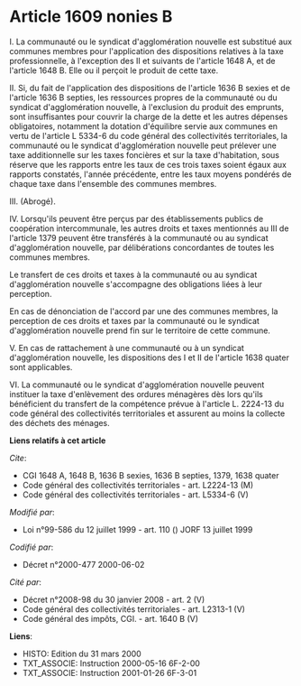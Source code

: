 # Article 1609 nonies B

I. La communauté ou le syndicat d'agglomération nouvelle est substitué aux communes membres pour l'application des
dispositions relatives à la taxe professionnelle, à l'exception des II et suivants de l'article 1648 A, et de l'article 1648
B. Elle ou il perçoit le produit de cette taxe.

II. Si, du fait de l'application des dispositions de l'article 1636 B sexies et de l'article 1636 B septies, les ressources
propres de la communauté ou du syndicat d'agglomération nouvelle, à l'exclusion du produit des emprunts, sont insuffisantes
pour couvrir la charge de la dette et les autres dépenses obligatoires, notamment la dotation d'équilibre servie aux communes
en vertu de l'article L 5334-6 du code général des collectivités territoriales, la communauté ou le syndicat d'agglomération
nouvelle peut prélever une taxe additionnelle sur les taxes foncières et sur la taxe d'habitation, sous réserve que les
rapports entre les taux de ces trois taxes soient égaux aux rapports constatés, l'année précédente, entre les taux moyens
pondérés de chaque taxe dans l'ensemble des communes membres.

III. (Abrogé).

IV. Lorsqu'ils peuvent être perçus par des établissements publics de coopération intercommunale, les autres droits et taxes
mentionnés au III de l'article 1379 peuvent être transférés à la communauté ou au syndicat d'agglomération nouvelle, par
délibérations concordantes de toutes les communes membres.

Le transfert de ces droits et taxes à la communauté ou au syndicat d'agglomération nouvelle s'accompagne des obligations
liées à leur perception.

En cas de dénonciation de l'accord par une des communes membres, la perception de ces droits et taxes par la communauté ou le
syndicat d'agglomération nouvelle prend fin sur le territoire de cette commune.

V. En cas de rattachement à une communauté ou à un syndicat d'agglomération nouvelle, les dispositions des I et II de
l'article 1638 quater sont applicables.

VI. La communauté ou le syndicat d'agglomération nouvelle peuvent instituer la taxe d'enlèvement des ordures ménagères dès
lors qu'ils bénéficient du transfert de la compétence prévue à l'article L. 2224-13 du code général des collectivités
territoriales et assurent au moins la collecte des déchets des ménages.

**Liens relatifs à cet article**

_Cite_:

  - CGI 1648 A, 1648 B, 1636 B sexies, 1636 B septies, 1379, 1638 quater
  - Code général des collectivités territoriales - art. L2224-13 (M)
  - Code général des collectivités territoriales - art. L5334-6 (V)

_Modifié par_:

  - Loi n°99-586 du 12 juillet 1999 - art. 110 () JORF 13 juillet 1999

_Codifié par_:

  - Décret n°2000-477 2000-06-02

_Cité par_:

  - Décret n°2008-98 du 30 janvier 2008 - art. 2 (V)
  - Code général des collectivités territoriales - art. L2313-1 (V)
  - Code général des impôts, CGI. - art. 1640 B (V)

**Liens**:

  - HISTO: Edition du 31 mars 2000
  - TXT_ASSOCIE: Instruction 2000-05-16 6F-2-00
  - TXT_ASSOCIE: Instruction 2001-01-26 6F-3-01
